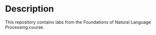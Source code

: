 # Description

This repository contains labs from the Foundations of Natural Language Processing course.
